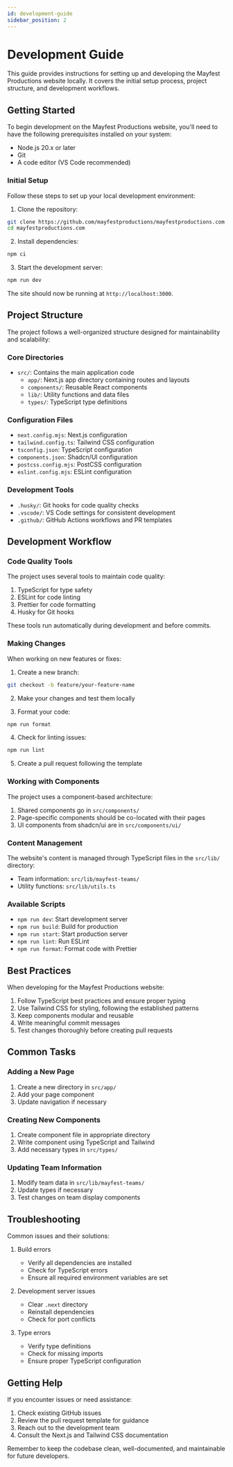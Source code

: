 ```yaml
---
id: development-guide
sidebar_position: 2
---
```


# Development Guide

This guide provides instructions for setting up and developing the Mayfest Productions website locally. It covers the initial setup process, project structure, and development workflows.

## Getting Started

To begin development on the Mayfest Productions website, you'll need to have the following prerequisites installed on your system:

- Node.js 20.x or later
- Git
- A code editor (VS Code recommended)

### Initial Setup

Follow these steps to set up your local development environment:

1. Clone the repository:

```bash
git clone https://github.com/mayfestproductions/mayfestproductions.com.git
cd mayfestproductions.com
```

2. Install dependencies:

```bash
npm ci
```

3. Start the development server:

```bash
npm run dev
```

The site should now be running at `http://localhost:3000`.

## Project Structure

The project follows a well-organized structure designed for maintainability and scalability:

### Core Directories

- `src/`: Contains the main application code
  - `app/`: Next.js app directory containing routes and layouts
  - `components/`: Reusable React components
  - `lib/`: Utility functions and data files
  - `types/`: TypeScript type definitions

### Configuration Files

- `next.config.mjs`: Next.js configuration
- `tailwind.config.ts`: Tailwind CSS configuration
- `tsconfig.json`: TypeScript configuration
- `components.json`: Shadcn/UI configuration
- `postcss.config.mjs`: PostCSS configuration
- `eslint.config.mjs`: ESLint configuration

### Development Tools

- `.husky/`: Git hooks for code quality checks
- `.vscode/`: VS Code settings for consistent development
- `.github/`: GitHub Actions workflows and PR templates

## Development Workflow

### Code Quality Tools

The project uses several tools to maintain code quality:

1. TypeScript for type safety
2. ESLint for code linting
3. Prettier for code formatting
4. Husky for Git hooks

These tools run automatically during development and before commits.

### Making Changes

When working on new features or fixes:

1. Create a new branch:

```bash
git checkout -b feature/your-feature-name
```

2. Make your changes and test them locally

3. Format your code:

```bash
npm run format
```

4. Check for linting issues:

```bash
npm run lint
```

5. Create a pull request following the template

### Working with Components

The project uses a component-based architecture:

1. Shared components go in `src/components/`
2. Page-specific components should be co-located with their pages
3. UI components from shadcn/ui are in `src/components/ui/`

### Content Management

The website's content is managed through TypeScript files in the `src/lib/` directory:

- Team information: `src/lib/mayfest-teams/`
- Utility functions: `src/lib/utils.ts`

### Available Scripts

- `npm run dev`: Start development server
- `npm run build`: Build for production
- `npm run start`: Start production server
- `npm run lint`: Run ESLint
- `npm run format`: Format code with Prettier

## Best Practices

When developing for the Mayfest Productions website:

1. Follow TypeScript best practices and ensure proper typing
2. Use Tailwind CSS for styling, following the established patterns
3. Keep components modular and reusable
4. Write meaningful commit messages
5. Test changes thoroughly before creating pull requests

## Common Tasks

### Adding a New Page

1. Create a new directory in `src/app/`
2. Add your page component
3. Update navigation if necessary

### Creating New Components

1. Create component file in appropriate directory
2. Write component using TypeScript and Tailwind
3. Add necessary types in `src/types/`

### Updating Team Information

1. Modify team data in `src/lib/mayfest-teams/`
2. Update types if necessary
3. Test changes on team display components

## Troubleshooting

Common issues and their solutions:

1. Build errors

   - Verify all dependencies are installed
   - Check for TypeScript errors
   - Ensure all required environment variables are set

2. Development server issues

   - Clear `.next` directory
   - Reinstall dependencies
   - Check for port conflicts

3. Type errors
   - Verify type definitions
   - Check for missing imports
   - Ensure proper TypeScript configuration

## Getting Help

If you encounter issues or need assistance:

1. Check existing GitHub issues
2. Review the pull request template for guidance
3. Reach out to the development team
4. Consult the Next.js and Tailwind CSS documentation

Remember to keep the codebase clean, well-documented, and maintainable for future developers.
